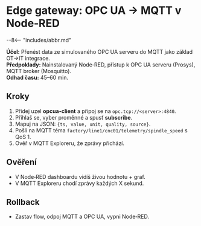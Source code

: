 
# Edge gateway: OPC UA → MQTT v Node‑RED
--8<-- "includes/abbr.md"

**Účel:** Přenést data ze simulovaného OPC UA serveru do MQTT jako základ OT→IT integrace.  
**Předpoklady:** Nainstalovaný Node‑RED, přístup k OPC UA serveru (Prosys), MQTT broker (Mosquitto).  
**Odhad času:** 45–60 min.

## Kroky
1. Přidej uzel **opcua-client** a připoj se na `opc.tcp://<server>:4840`.
2. Přihlaš se, vyber proměnné a spusť **subscribe**.
3. Mapuj na JSON: `{ts, value, unit, quality, source}`.
4. Pošli na MQTT téma `factory/line1/cnc01/telemetry/spindle_speed` s QoS 1.
5. Ověř v MQTT Exploreru, že zprávy přichází.

## Ověření
- V Node‑RED dashboardu vidíš živou hodnotu + graf.
- V MQTT Exploreru chodí zprávy každých X sekund.

## Rollback
- Zastav flow, odpoj MQTT a OPC UA, vypni Node‑RED.
